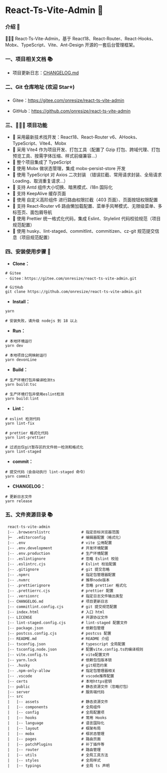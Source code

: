 # React-Ts-Vite-Admin 🚀

### 介绍 📖

🚀🚀🚀 React-Ts-Vite-Admin，基于 React18、React-Router、React-Hooks、Mobx、TypeScript、Vite、Ant-Design 开源的一套后台管理框架。

### 一、项目相关文档 📚

- 项目更新日志：[CHANGELOG.md](./CHANGELOG.md)

### 二、Git 仓库地址 (欢迎 Star⭐)

- Gitee：https://gitee.com/onresize/react-ts-vite-admin

- GitHub：https://github.com/onresize/react-ts-vite-admin

### 三、🔨🔨🔨 项目功能

- 🚀 采用最新技术找开发：React18、React-Router v6、AHooks、TypeScript、Vite4、Mobx
- 🚀 采用 Vite4 作为项目开发、打包工具（配置了 Gzip 打包、跨域代理、打包预览工具、按需字体压缩、样式前缀兼容...）
- 🚀 整个项目集成了 TypeScript
- 🚀 使用 Mobx 做状态管理，集成 mobx-persist-store 开发
- 🚀 使用 TypeScript 对 Axios 二次封装 （错误拦截、常用请求封装、全局请求 Loading、取消重复请求…）
- 🚀 支持 Antd 组件大小切换、暗黑模式、i18n 国际化
- 🚀 支持 KeepAlive 缓存页面
- 🚀 使用 自定义高阶组件 进行路由权限拦截（403 页面）、页面按钮权限配置
- 🚀 支持 React-Router v6 路由懒加载配置、菜单手风琴模式、无限级菜单、多标签页、面包屑导航
- 🚀 使用 Prettier 统一格式化代码，集成 Eslint、Stylelint 代码校验规范（项目规范配置）
- 🚀 使用 husky、lint-staged、commitlint、commitizen、cz-git 规范提交信息（项目规范配置）

### 四、安装使用步骤 📑

- **Clone：**

```text
# Gitee
- Gitee：https://gitee.com/onresize/react-ts-vite-admin.git

# GitHub
git clone https://github.com/onresize/react-ts-vite-admin.git
```

- **Install：**

```text
yarn

# 安装失败，请升级 nodejs 到 18 以上
```

- **Run：**

```text
# 本地环境运行
yarn dev

# 本地项目公网映射运行
yarn devonLine
```

- **Build：**

```text
# 生产环境打包并编译检测ts
yarn build:tsc

# 生产环境打包并使用eslint检测
yarn build:lint
```

- **Lint：**

```text
# eslint 检测代码
yarn lint-fix

# prettier 格式化代码
yarn lint-prettier

# 过滤出仅git暂存区的文件统一检测和格式化
yarn lint-staged
```

- **commit：**

```text
# 提交代码（会自动执行 lint-staged 命令）
yarn commit
```

- **CHANGELOG：**

```text
# 更新日志文件
yarn release
```

### 五、文件资源目录 📚

```text
 react-ts-vite-admin
 |-- .browserslistrc              # 指定目标浏览器范围
 ├─  .editorconfig                # 编辑器配置（格式化）
 |-- .env                         # vite 公用配置
 |-- .env.development             # 开发环境配置
 |-- .env.production              # 生产环境配置
 |-- .eslintignore                # 忽略 Eslint 校验
 |-- .eslintrc.cjs                # Eslint 校验配置
 |-- .gitignore                   # git 提交忽略
 |-- .npmrc                       # 指定包管理器配置
 |-- .nvmrc                       # 推荐node版本
 |-- .prettierignore              # 忽略 prettier 格式化
 |-- .prettierrc.cjs              # prettier 配置
 |-- .versionrc                   # 指定日志文件输出类型
 |-- CHANGELOG.md                 # 项目更新日志
 |-- commitlint.config.cjs        # git 提交规范配置
 |-- index.html                   # 入口 html
 |-- LICENSE                      # 开源协议文件
 |-- lint-staged.config.cjs       # lint-staged 配置文件
 |-- package.json                 # 依赖包管理
 |-- postcss.config.cjs           # postcss 配置
 |-- README.md                    # README 介绍
 |-- tsconfig.json                # typescript 全局配置
 |-- tsconfig.node.json           # 配置vite.config.ts的编译规则
 |-- vite.config.ts               # vite配置文件
 |-- yarn.lock                    # 依赖包包版本锁
 |-- .husky                       # git规范约束
 |-- .npm-only-allow              # 指定包管理器相关
 |-- .vscode                      # vscode推荐配置
 |-- certs                        # 本地https密钥
 |-- public                       # 静态资源文件（忽略打包）
 |-- server                       # 服务端代码
 |-- src
 |   |-- assets                   # 静态资源文件
 |   |-- components               # 全局组件
 |   |-- config                   # 全局配置项
 |   |-- hooks                    # 常用 Hooks
 |   |-- language                 # 语言国际化
 |   |-- layout                   # 框架布局
 |   |-- mobx                     # 框状态管理
 |   |-- pages                    # 路由页面
 |   |-- patchPlugins             # 补丁插件等
 |   |-- router                   # 路由管理
 |   |-- utils                    # 全局工具方法
 |   |-- styles                   # 全局样式
 |   |-- typings                  # 全局 ts 声明
```
